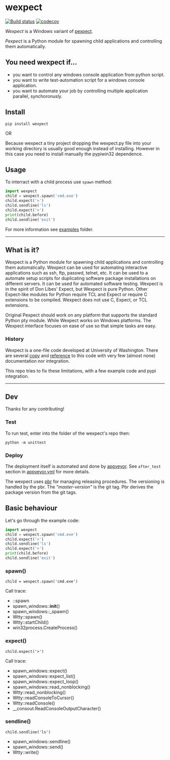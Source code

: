 # **wexpect**

[![Build status](https://ci.appveyor.com/api/projects/status/tbji72d5s0tagrt9?svg=true)](https://ci.appveyor.com/project/raczben/wexpect)
[![codecov](https://codecov.io/gh/raczben/wexpect/branch/master/graph/badge.svg)](https://codecov.io/gh/raczben/wexpect)

*Wexpect* is a Windows variant of [pexpect](https://pexpect.readthedocs.io/en/stable/).

*Pexpect* is a Python module for spawning child applications and controlling
them automatically.

## You need wexpect if...

 - you want to control any windows console application from python script.
 - you want to write test-automation script for a windows console application.
 - you want to automate your job by controlling multiple application parallel, synchoronusly.

## **Install**

    pip install wexpect

OR

Because wexpect a tiny project dropping the wexpect.py file into your working directory is usually
good enough instead of installing. However in this case you need to install manually the pypiwin32
dependence.


## **Usage**

To interract with a child process use `spawn` method:

```python
import wexpect 
child = wexpect.spawn('cmd.exe')
child.expect('>')
child.sendline('ls')
child.expect('>')
print(child.before)
child.sendline('exit')
```

For more information see [examples](./examples) folder.

---
## What is it?

Wexpect is a Python module for spawning child applications and controlling
them automatically. Wexpect can be used for automating interactive applications
such as ssh, ftp, passwd, telnet, etc. It can be used to a automate setup
scripts for duplicating software package installations on different servers. It
can be used for automated software testing. Wexpect is in the spirit of Don
Libes' Expect, but Wexpect is pure Python. Other Expect-like modules for Python
require TCL and Expect or require C extensions to be compiled. Wexpect does not
use C, Expect, or TCL extensions. 

Original Pexpect should work on any platform that supports the standard Python pty module. While
Wexpect works on Windows platforms. The Wexpect interface focuses on ease of use so that simple
tasks are easy.


### History

Wexpect is a one-file code developed at University of Washington. There are several
[copy](https://gist.github.com/anthonyeden/8488763) and
[reference](https://mediarealm.com.au/articles/python-pexpect-windows-wexpect/)
to this code with very few (almost none) documentation nor integration.

This repo tries to fix these limitations, with a few example code and pypi integration.


---
## Dev

Thanks for any contributing!

### Test

To run test, enter into the folder of the wexpect's repo then:

`python -m unittest`

### Deploy

The deployment itself is automated and done by [appveyor](https://ci.appveyor.com/project/raczben/wexpect).
See `after_test` section in [appveyor.yml](appveyor.yml) for more details.

The wexpect uses [pbr](https://docs.openstack.org/pbr/latest/) for managing releasing procedures.
The versioning is handled by the pbr. The *"master-version"* is the git tag. Pbr derives the package
version from the git tags.
 
## Basic behaviour

Let's go through the example code:

```python
import wexpect 
child = wexpect.spawn('cmd.exe')
child.expect('>')
child.sendline('ls')
child.expect('>')
print(child.before)
child.sendline('exit')
```

### spawn()

`child = wexpect.spawn('cmd.exe')`

Call trace:

 - ::spawn                          
 - spawn_windows::__init__() 
 - spawn_windows::_spawn()   
 - Wtty::spawn()              
 - Wtty::startChild()        
 - win32process.CreateProcess()  
 
 
### expect()

`child.expect('>')`

Call trace:

 - spawn_windows::expect()      
 - spawn_windows::expect_list() 
 - spawn_windows::expect_loop()  
 - spawn_windows::read_nonblocking()
 - Wtty::read_nonblocking()
 - Wtty::readConsoleToCursor()
 - Wtty::readConsole()           
 - __consout.ReadConsoleOutputCharacter()
    

### sendline()

`child.sendline('ls')`

 - spawn_windows::sendline()    
 - spawn_windows::send()      
 - Wtty::write()       
